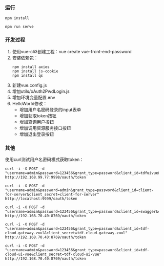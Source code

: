 ### 运行

```
npm install

npm run serve
```


### 开发过程
1. 使用vue-cli3创建工程：vue create vue-front-end-password
1. 安装依赖包：
    ```
    npm install axios
    npm install js-cookie
    npm install qs
    ```
1. 新建vue.config.js
1. 增加utils/oAuth2PwdLogin.js
1. 增加环境变量配置.env
1. HelloWorld修改：
    * 增加用户名密码登录的input表单
    * 增加获取token按钮
    * 增加查询用户按钮
    * 增加调用资源服务接口按钮
    * 增加退出登录按钮


### 其他
使用curl测试用户名密码模式获取token：
```
curl -i -X POST -d "username=admin&password=123456&grant_type=password&client_id=tdfuivue&client_secret=tdfuivue" http://192.168.99.77:9998/oauth/token

curl -i -X POST -d "username=admin&password=admin&grant_type=password&client_id=client-for-server&client_secret=client-for-server" http://localhost:9999/oauth/token

curl -i -X POST -d "username=admin&password=123456&grant_type=password&client_id=swagger&client_secret=swagger" http://192.168.70.40:8769/oauth/token

curl -i -X POST -d "username=admin&password=123456&grant_type=password&client_id=tdf-cloud-gateway-zuul&client_secret=tdf-cloud-gateway-zuul" http://192.168.70.40:8769/oauth/token

curl -i -X POST -d "username=admin&password=123456&grant_type=password&client_id=tdf-cloud-ui-vue&client_secret=tdf-cloud-ui-vue" http://192.168.70.40:8769/oauth/token

```
